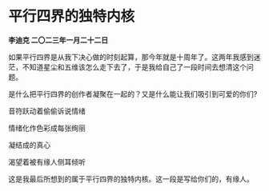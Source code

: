 # 平行四界的独特内核
**李迪克	二〇二三年一月二十二日**

如果平行四界是从我下决心做的时刻起算，那今年就是十周年了。这两年我感到迷茫，不知道星尘和五维该怎么走下去了，于是我给自己了一段时间去想清这个问题。

是什么把平行四界的创作者凝聚在一起的？又是什么能让我们吸引到可爱的你们?

音符跃动着偷偷诉说情绪

情绪化作色彩成每张绚丽

凝结成的真心

渴望着被有缘人侧耳倾听

这是我最后所想到的属于平行四界的独特内核。这一段是写给你们的，有缘人。
